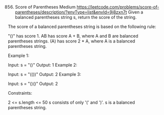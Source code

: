 856. Score of Parentheses
Medium
https://leetcode.com/problems/score-of-parentheses/description/?envType=list&envId=9j8zxn7t
Given a balanced parentheses string s, return the score of the string.

The score of a balanced parentheses string is based on the following rule:

"()" has score 1.
AB has score A + B, where A and B are balanced parentheses strings.
(A) has score 2 * A, where A is a balanced parentheses string.
 

Example 1:

Input: s = "()"
Output: 1
Example 2:

Input: s = "(())"
Output: 2
Example 3:

Input: s = "()()"
Output: 2
 

Constraints:

2 <= s.length <= 50
s consists of only '(' and ')'.
s is a balanced parentheses string.